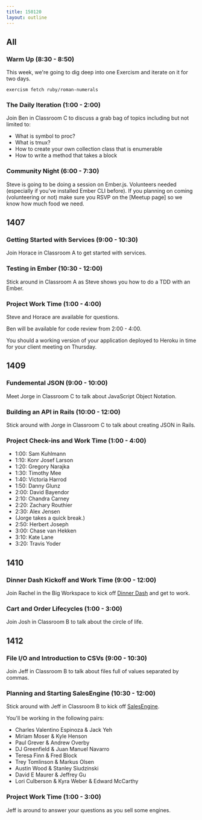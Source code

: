 ```yaml
---
title: 150120
layout: outline
---
```


## All

### Warm Up (8:30 - 8:50)

This week, we're going to dig deep into one Exercism and iterate on it for two days.

`exercism fetch ruby/roman-numerals`

### The Daily Iteration (1:00 - 2:00)

Join Ben in Classroom C to discuss a grab bag of topics including but not limited to:

* What is symbol to proc?
* What is tmux?
* How to create your own collection class that is enumerable
* How to write a method that takes a block

### Community Night (6:00 - 7:30)

Steve is going to be doing a session on Ember.js. Volunteers needed (especially if you've installed Ember CLI before). If you planning on coming (volunteering or not) make sure you RSVP on the [Meetup page] so we know how much food we need.

## 1407

### Getting Started with Services (9:00 - 10:30)

Join Horace in Classroom A to get started with services.

### Testing in Ember (10:30 - 12:00)

Stick around in Classroom A as Steve shows you how to do a TDD with an Ember.

### Project Work Time (1:00 - 4:00)

Steve and Horace are available for questions.

Ben will be available for code review from 2:00 - 4:00.

You should a working version of your application deployed to Heroku in time for your client meeting on Thursday.

## 1409

### Fundemental JSON (9:00 - 10:00)

Meet Jorge in Classroom C to talk about JavaScript Object Notation.

### Building an API in Rails (10:00 - 12:00)

Stick around with Jorge in Classroom C to talk about creating JSON in Rails.

### Project Check-ins and Work Time (1:00 - 4:00)

* 1:00: Sam Kuhlmann
* 1:10: Konr Josef Larson
* 1:20: Gregory Narajka
* 1:30: Timothy Mee
* 1:40: Victoria Harrod
* 1:50: Danny Glunz
* 2:00: David Bayendor
* 2:10: Chandra Carney
* 2:20: Zachary Routhier
* 2:30: Alex Jensen
* (Jorge takes a quick break.)
* 2:50: Herbert Joseph
* 3:00: Chase van Hekken
* 3:10: Kate Lane
* 3:20: Travis Yoder

## 1410

### Dinner Dash Kickoff and Work Time (9:00 - 12:00)

Join Rachel in the Big Workspace to kick off [Dinner Dash][dd] and get to work.

[dd]: http://tutorials.jumpstartlab.com/projects/dinner_dash.html

### Cart and Order Lifecycles (1:00 - 3:00)

Join Josh in Classroom B to talk about the circle of life.

## 1412

### File I/O and Introduction to CSVs (9:00 - 10:30)

Join Jeff in Classroom B to talk about files full of values separated by commas.

### Planning and Starting SalesEngine (10:30 - 12:00)

Stick around with Jeff in Classroom B to kick off [SalesEngine][se].

You'll be working in the following pairs:

* Charles Valentino Espinoza & Jack Yeh
* Miriam Moser & Kyle Henson
* Paul Grever & Andrew Overby
* DJ Greenfield & Juan Manuel Navarro
* Teresa Finn & Fred Block
* Trey Tomlinson & Markus Olsen
* Austin Wood & Stanley Siudzinski
* David E Maurer & Jeffrey Gu
* Lori Culberson & Kyra Weber & Edward McCarthy

### Project Work Time (1:00 - 3:00)

Jeff is around to answer your questions as you sell some engines.

[se]: http://tutorials.jumpstartlab.com/projects/sales_engine.html
